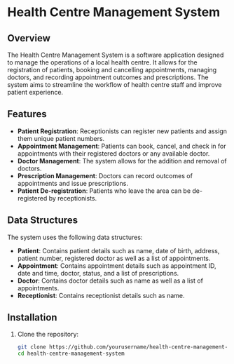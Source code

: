 # Health Centre Management System

## Overview
The Health Centre Management System is a software application designed to manage the operations of a local health centre. It allows for the registration of patients, booking and cancelling appointments, managing doctors, and recording appointment outcomes and prescriptions. The system aims to streamline the workflow of health centre staff and improve patient experience. 

## Features
- **Patient Registration**: Receptionists can register new patients and assign them unique patient numbers.
- **Appointment Management**: Patients can book, cancel, and check in for appointments with their registered doctors or any available doctor.
- **Doctor Management**: The system allows for the addition and removal of doctors.
- **Prescription Management**: Doctors can record outcomes of appointments and issue prescriptions.
- **Patient De-registration**: Patients who leave the area can be de-registered by receptionists.

## Data Structures
The system uses the following data structures:
- **Patient**: Contains patient details such as name, date of birth, address, patient number, registered doctor as well as a list of appointments.
- **Appointment**: Contains appointment details such as appointment ID, date and time, doctor, status, and a list of prescriptions.
- **Doctor**: Contains doctor details such as name as well as a list of appointments.
- **Receptionist**: Contains receptionist details such as name.

## Installation
1. Clone the repository:
   ```bash
   git clone https://github.com/yourusername/health-centre-management-system.git
   cd health-centre-management-system
